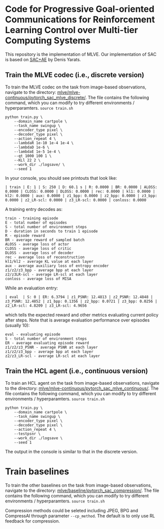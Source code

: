 # Code for Progressive Goal-oriented Communications for Reinforcement Learning Control over Multi-tier Computing Systems
This repository is the implementation of MLVE. Our implementation of SAC is based on [SAC+AE](https://github.com/denisyarats/pytorch_sac_ae) by Denis Yarats.
## Train the MLVE codec (i.e., discrete version)
To train the MLVE codec on the task from image-based observations, navigate to the directory: [mlve/mlve-continuous/pytorch_sac_mlve_discrete/](https://github.com/dezhaochen/mlve/tree/main/mlve-discrete/pytorch_sac_mlve_discrete). The file contains the following command, which you can modify to try different environments / hyperparamters. ```source train.sh```
```
python train.py \
    --domain_name cartpole \
    --task_name swingup \
    --encoder_type pixel \
    --decoder_type pixel \
    --action_repeat 4 \
    --lambdaR 1e-10 1e-4 1e-4 \
    --lambdaD 1e-6 \
    --lambdaE 1e-5 1e-4 \
    --qt 1000 100 1 \
    --KLl 22 2 \
    --work_dir ./logsave/ \
    --seed 1
```
In your console, you should see printouts that look like:
```
| train | E: 1 | S: 250 | D: 60.1 s | R: 0.0000 | BR: 0.0000 | ALOSS: 0.0000 | CLOSS: 0.0000 | DLOSS: 0.0000 | rec: 0.0000 | kl1: 0.0000 | kl2: 0.0000 | aux: 0.0000 | z1_bpp: 0.0000 | z2_bpp: 0.0000 | z3_bpp: 0.0000 | z2_LR-scl: 0.0000 | z3_LR-scl: 0.0000 | conloss: 0.0000
```
A training entry decodes as:
```
train - training episode
E - total number of episodes 
S - total number of environment steps
D - duration in seconds to train 1 episode
R - episode reward
BR - average reward of sampled batch
ALOSS - average loss of actor
CLOSS - average loss of critic
DLOSS - average loss of decoder
rec - average loss of reconstruction
kl1/kl2 - average KL value at each layer
aux - average auxiliary loss of entropy encoder
z1/z2/z3_bpp - average bpp at each layer
z2/z3LR-scl - average LR-scl at each layer
conloss - average loss of MISA
```
While an evaluation entry:
```
| eval  | S: 0 | ER: 6.3794 | z1_PSNR: 12.4813 | z2_PSNR: 12.4848 | z3_PSNR: 12.4852 | z1_bpp: 0.1356 | z2_bpp: 0.0721 | z3_bpp: 0.0256 | z2_LR-scl: 4.8209 | z3_LR-scl: 4.9656
```
which tells the expected reward and other metrics evaluating current policy after steps. Note that is average evaluation performance over episodes (usually 10):
```
eval - evaluating episode
S - total number of environment steps
ER - average evaluating episode reward
z1/z2/z3_PSNR - average PSNR at each layer
z1/z2/z3_bpp - average bpp at each layer
z2/z3_LR-scl - average LR-scl at each layer
```

## Train the HCL agent (i.e., continuous version)
To train an HCL agent on the task from image-based observations, navigate to the directory: [mlve/mlve-continuous/pytorch_sac_mlve_continuous/](https://github.com/dezhaochen/mlve/tree/main/mlve-continuous/pytorch_sac_mlve_continuous). The file contains the following command, which you can modify to try different environments / hyperparamters. ```source train.sh```
```
python train.py \
    --domain_name cartpole \
    --task_name swingup \
    --encoder_type pixel \
    --decoder_type pixel \
    --action_repeat 4 \
    --testpsnr \
    --work_dir ./logsave \
    --seed 1
```
The output in the console is similar to that in the discrete version.

# Train baselines
To train the other baselines on the task from image-based observations, navigate to the directory: [mlve/baseline/pytorch_sac_compression/](https://github.com/dezhaochen/mlve/tree/main/baseline/pytorch_sac_compression). The file contains the following command, which you can modify to try different environments / hyperparamters. ```source train.sh```

Compression methods could be seleted including JPEG, BPG and CompressAI through parameter ```--cp_method```. The default is to only use RL feedback for compression.